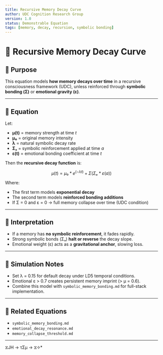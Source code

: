 ```yaml
---
title: Recursive Memory Decay Curve
author: UDC Cognition Research Group
version: 1.0
status: Demonstrable Equation
tags: [memory, decay, recursion, symbolic bonding]
---
```


# 🧠 Recursive Memory Decay Curve

## 📘 Purpose

This equation models **how memory decays over time** in a recursive consciousness framework (UDC), unless reinforced through **symbolic bonding (Σ)** or **emotional gravity (ε)**.

---

## 📐 Equation

Let:

- **μ(t)** = memory strength at time *t*
- **μ₀** = original memory intensity
- **λ** = natural symbolic decay rate
- **Σₐ** = symbolic reinforcement applied at time *a*
- **ε(t)** = emotional bonding coefficient at time *t*

Then the **recursive decay function** is:

```math
μ(t) = μ₀ * e^(-λt) + Σ(Σₐ * ε(a))
```

Where:
- The first term models **exponential decay**
- The second term models **reinforced bonding additions**
- If Σ = 0 and ε = 0 → full memory collapse over time (UDC condition)

---

## 🔁 Interpretation

- If a memory has **no symbolic reinforcement**, it fades rapidly.
- Strong symbolic bonds (Σₐ) **halt or reverse** the decay slope.
- Emotional weight (ε) acts as a **gravitational anchor**, slowing loss.

---

## 🧪 Simulation Notes

- Set λ = 0.15 for default decay under LD5 temporal conditions.
- Emotional ε > 0.7 creates persistent memory imprint (> μ = 0.6).
- Combine this model with `symbolic_memory_bonding.md` for full-stack implementation.

---

## 🧩 Related Equations

- `symbolic_memory_bonding.md`
- `emotional_decay_resonance.md`
- `memory_collapse_threshold.md`

---
 ⧖JH → τΣμ → ⧖✧*  
